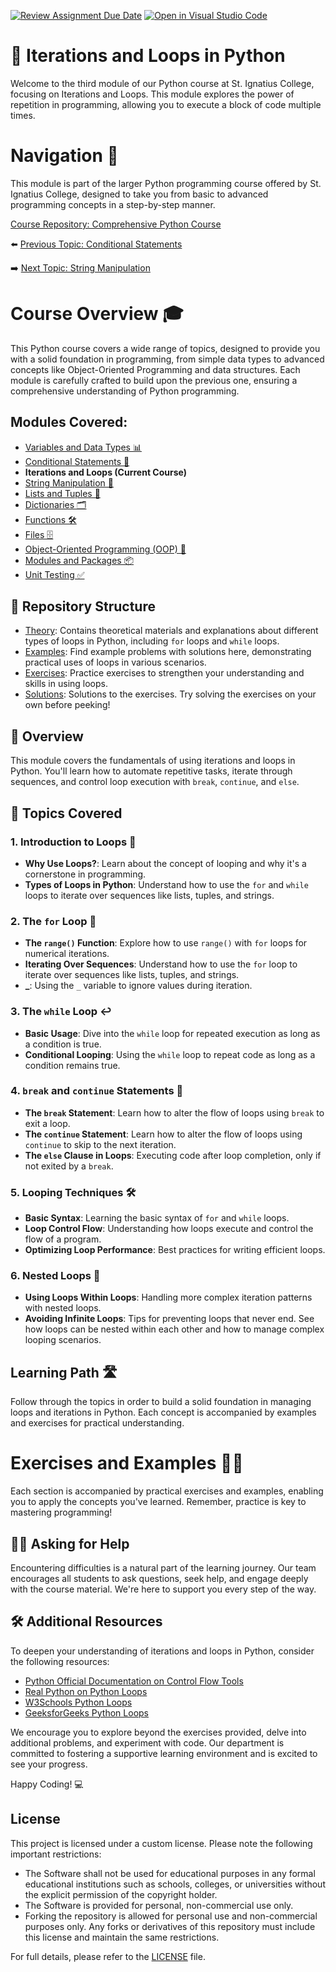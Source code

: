 [![Review Assignment Due Date](https://classroom.github.com/assets/deadline-readme-button-22041afd0340ce965d47ae6ef1cefeee28c7c493a6346c4f15d667ab976d596c.svg)](https://classroom.github.com/a/oRrdDvT-)
[![Open in Visual Studio Code](https://classroom.github.com/assets/open-in-vscode-2e0aaae1b6195c2367325f4f02e2d04e9abb55f0b24a779b69b11b9e10269abc.svg)](https://classroom.github.com/online_ide?assignment_repo_id=15270370&assignment_repo_type=AssignmentRepo)
# 📘 Iterations and Loops in Python

Welcome to the third module of our Python course at St. Ignatius College, focusing on Iterations and Loops. This module explores the power of repetition in programming, allowing you to execute a block of code multiple times.

# Navigation 🧭

This module is part of the larger Python programming course offered by St. Ignatius College, designed to take you from basic to advanced programming concepts in a step-by-step manner. 

[Course Repository: Comprehensive Python Course](https://github.com/YuriODev/St-Ignatius-Python-Course)

⬅️  [Previous Topic: Conditional Statements](https://github.com/YuriODev/python-st-ignatius-02-simple-conditional-statements/blob/main/README.md)

➡️ [Next Topic: String Manipulation](https://github.com/YuriODev/python-st-ignatius-04-string-manipulation/blob/main/README.md)


# Course Overview 🎓

This Python course covers a wide range of topics, designed to provide you with a solid foundation in programming, from simple data types to advanced concepts like Object-Oriented Programming and data structures. Each module is carefully crafted to build upon the previous one, ensuring a comprehensive understanding of Python programming.

## Modules Covered:
- [Variables and Data Types 📊](https://github.com/YuriODev/python-st-ignatius-01-simple-data-types/blob/main/README.md) 
- [Conditional Statements 🔀](https://github.com/YuriODev/python-st-ignatius-02-simple-conditional-statements/blob/main/README.md)
- **Iterations and Loops (Current Course)**
- [String Manipulation 🧵](https://github.com/YuriODev/python-st-ignatius-04-string-manipulation/blob/main/README.md)
- [Lists and Tuples 📝](https://github.com/YuriODev/python-st-ignatius-05-lists-in-python/blob/main/README.md)
- [Dictionaries 🗂](https://github.com/YuriODev/python-st-ignatius-06-mastering-dictionaries/blob/main/README.md)
- [Functions 🛠](https://github.com/YuriODev/python-st-ignatius-07-functions-in-python/blob/main/README.md)
- [Files 🗄](https://github.com/YuriODev/python-st-ignatius-08-files-in-python/blob/main/README.md)
- [Object-Oriented Programming (OOP) 🤖](https://github.com/YuriODev/python-st-ignatius-09-oop/blob/main/README.md)
- [Modules and Packages 📦](https://github.com/YuriODev/python-st-ignatius-10-modules-and-packages/blob/main/README.md)
- [Unit Testing ✅](https://github.com/YuriODev/python-st-ignatius-11-unit-testing/blob/main/README.md)

## 📂 Repository Structure

- [Theory](./theory): Contains theoretical materials and explanations about different types of loops in Python, including `for` loops and `while` loops.
- [Examples](./examples): Find example problems with solutions here, demonstrating practical uses of loops in various scenarios.
- [Exercises](./exercises): Practice exercises to strengthen your understanding and skills in using loops.
- [Solutions](./solutions): Solutions to the exercises. Try solving the exercises on your own before peeking!

## 📝 Overview

This module covers the fundamentals of using iterations and loops in Python. You'll learn how to automate repetitive tasks, iterate through sequences, and control loop execution with `break`, `continue`, and `else`.

## 🧩 Topics Covered

### 1. Introduction to Loops 🎢
- **Why Use Loops?**: Learn about the concept of looping and why it's a cornerstone in programming.
- **Types of Loops in Python**: Understand how to use the `for` and `while` loops to iterate over sequences like lists, tuples, and strings.

### 2. The `for` Loop 🔁
- **The `range()` Function**: Explore how to use `range()` with `for` loops for numerical iterations.
- **Iterating Over Sequences**: Understand how to use the `for` loop to iterate over sequences like lists, tuples, and strings.
- **_**: Using the `_` variable to ignore values during iteration.

### 3. The `while` Loop ↩️
- **Basic Usage**: Dive into the `while` loop for repeated execution as long as a condition is true.
- **Conditional Looping**: Using the `while` loop to repeat code as long as a condition remains true.

### 4. `break` and `continue` Statements 🚦
- **The `break` Statement**: Learn how to alter the flow of loops using `break` to exit a loop.
- **The `continue` Statement**: Learn how to alter the flow of loops using `continue` to skip to the next iteration.
- **The `else` Clause in Loops**: Executing code after loop completion, only if not exited by a `break`.

### 5. Looping Techniques 🛠️
- **Basic Syntax**: Learning the basic syntax of `for` and `while` loops.
- **Loop Control Flow**: Understanding how loops execute and control the flow of a program.
- **Optimizing Loop Performance**: Best practices for writing efficient loops.

### 6. Nested Loops 🍱
- **Using Loops Within Loops**: Handling more complex iteration patterns with nested loops.
- **Avoiding Infinite Loops**: Tips for preventing loops that never end.
See how loops can be nested within each other and how to manage complex looping scenarios.

## Learning Path 🛣️

Follow through the topics in order to build a solid foundation in managing loops and iterations in Python. Each concept is accompanied by examples and exercises for practical understanding.

# Exercises and Examples 🏋️‍♂️

Each section is accompanied by practical exercises and examples, enabling you to apply the concepts you've learned. Remember, practice is key to mastering programming!

## 🙋‍♂️ Asking for Help

Encountering difficulties is a natural part of the learning journey. Our team encourages all students to ask questions, seek help, and engage deeply with the course material. We're here to support you every step of the way.

## 🛠 Additional Resources

To deepen your understanding of iterations and loops in Python, consider the following resources:

- [Python Official Documentation on Control Flow Tools](https://docs.python.org/3/tutorial/controlflow.html)
- [Real Python on Python Loops](https://realpython.com/python-for-loop/)
- [W3Schools Python Loops](https://www.w3schools.com/python/python_for_loops.asp)
- [GeeksforGeeks Python Loops](https://www.geeksforgeeks.org/loops-in-python/)

We encourage you to explore beyond the exercises provided, delve into additional problems, and experiment with code. Our department is committed to fostering a supportive learning environment and is excited to see your progress.

Happy Coding! 💻

## License

This project is licensed under a custom license. Please note the following important restrictions:

- The Software shall not be used for educational purposes in any formal educational institutions such as schools, colleges, or universities without the explicit permission of the copyright holder.
- The Software is provided for personal, non-commercial use only.
- Forking the repository is allowed for personal use and non-commercial purposes only. Any forks or derivatives of this repository must include this license and maintain the same restrictions.

For full details, please refer to the [LICENSE](./LICENSE) file.
